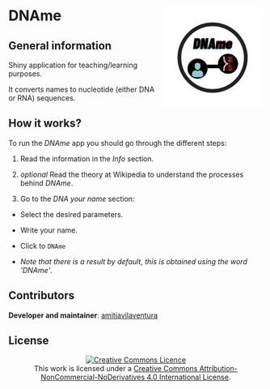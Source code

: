 # DNAme <img src="www/DNAme_logo.png" align="right" alt="" width="200" />

## General information

Shiny application for teaching/learning purposes.

It converts names to nucleotide (either DNA or RNA) sequences.

## How it works?

To run the *DNAme* app you should go through the different steps:

1. Read the information in the *Info* section.

2. *optional* Read the theory at Wikipedia to understand the processes behind *DNAme*.

3. Go to the *DNA your name* section:

  + Select the desired parameters.
      
  + Write your name.
  
  + Click to `DNAme`
  
  + *Note that there is a result by default, this is obtained using the word 'DNAme'*.
      

## Contributors

**Developer and maintainer**: [amitjavilaventura](https://amijtavilaventura.github.io)

## License

<center><a rel="license" href="http://creativecommons.org/licenses/by-nc-nd/4.0/"><img alt="Creative Commons Licence" style="border-width:0" src="https://i.creativecommons.org/l/by-nc-nd/4.0/88x31.png" /></a><br />This work is licensed under a <a rel="license" href="http://creativecommons.org/licenses/by-nc-nd/4.0/">Creative Commons Attribution-NonCommercial-NoDerivatives 4.0 International License</a>.</center>

